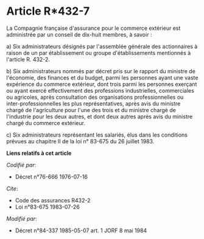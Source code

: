 # Article R*432-7

La Compagnie française d'assurance pour le commerce extérieur est administrée par un conseil de dix-huit membres, à savoir :

a) Six administrateurs désignés par l'assemblée générale des actionnaires à raison de un par établissement ou groupe
d'établissements mentionnés à l'article R. 432-2.

b) Six administrateurs nommés par décret pris sur le rapport du ministre de l'économie, des finances et du budget, parmi les
personnes ayant une vaste expérience du commerce extérieur, dont trois parmi les personnes exerçant ou ayant exercé
effectivement des professions industrielles, commerciales ou agricoles, après consultation des organisations professionnelles
ou inter-professionnelles les plus représentatives, après avis du ministre chargé de l'agriculture pour l'une des trois et du
ministre chargé de l'industrie pour les deux autres, et dont deux autres après avis du ministre chargé du commerce extérieur.

c) Six administrateurs représentant les salariés, élus dans les conditions prévues au chapitre II de la loi n° 83-675 du 26
juillet 1983.

**Liens relatifs à cet article**

_Codifié par_:

  - Décret n°76-666 1976-07-16

_Cite_:

  - Code des assurances R432-2
  - Loi n°83-675 1983-07-26

_Modifié par_:

  - Décret n°84-337 1985-05-07 art. 1 JORF 8 mai 1984
